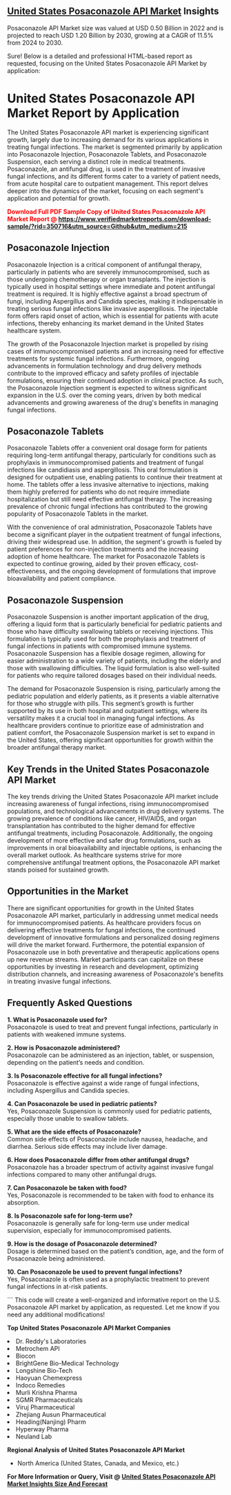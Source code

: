<h2><a href="https://www.verifiedmarketreports.com/download-sample/?rid=350716&amp;utm_source=Github&amp;utm_medium=215" target="_blank">United States Posaconazole API Market</a> Insights</h2><p>Posaconazole API Market size was valued at USD 0.50 Billion in 2022 and is projected to reach USD 1.20 Billion by 2030, growing at a CAGR of 11.5% from 2024 to 2030.</p><p>Sure! Below is a detailed and professional HTML-based report as requested, focusing on the United States Posaconazole API Market by application: <h1>United States Posaconazole API Market Report by Application</h1> <p>The United States Posaconazole API market is experiencing significant growth, largely due to increasing demand for its various applications in treating fungal infections. The market is segmented primarily by application into Posaconazole Injection, Posaconazole Tablets, and Posaconazole Suspension, each serving a distinct role in medical treatments. Posaconazole, an antifungal drug, is used in the treatment of invasive fungal infections, and its different forms cater to a variety of patient needs, from acute hospital care to outpatient management. This report delves deeper into the dynamics of the market, focusing on each segment's application and potential for growth.</p> <p><strong><p><span class=""><span style="color: #ff0000;"><strong>Download Full PDF Sample Copy of United States Posaconazole API Market Report</strong> @ </span><a href="https://www.verifiedmarketreports.com/download-sample/?rid=350716&amp;utm_source=Github&amp;utm_medium=215" target="_blank">https://www.verifiedmarketreports.com/download-sample/?rid=350716&amp;utm_source=Github&amp;utm_medium=215</a></span></p></strong></p> <h2>Posaconazole Injection</h2> <p>Posaconazole Injection is a critical component of antifungal therapy, particularly in patients who are severely immunocompromised, such as those undergoing chemotherapy or organ transplants. The injection is typically used in hospital settings where immediate and potent antifungal treatment is required. It is highly effective against a broad spectrum of fungi, including Aspergillus and Candida species, making it indispensable in treating serious fungal infections like invasive aspergillosis. The injectable form offers rapid onset of action, which is essential for patients with acute infections, thereby enhancing its market demand in the United States healthcare system.</p> <p>The growth of the Posaconazole Injection market is propelled by rising cases of immunocompromised patients and an increasing need for effective treatments for systemic fungal infections. Furthermore, ongoing advancements in formulation technology and drug delivery methods contribute to the improved efficacy and safety profiles of injectable formulations, ensuring their continued adoption in clinical practice. As such, the Posaconazole Injection segment is expected to witness significant expansion in the U.S. over the coming years, driven by both medical advancements and growing awareness of the drug's benefits in managing fungal infections.</p> <h2>Posaconazole Tablets</h2> <p>Posaconazole Tablets offer a convenient oral dosage form for patients requiring long-term antifungal therapy, particularly for conditions such as prophylaxis in immunocompromised patients and treatment of fungal infections like candidiasis and aspergillosis. This oral formulation is designed for outpatient use, enabling patients to continue their treatment at home. The tablets offer a less invasive alternative to injections, making them highly preferred for patients who do not require immediate hospitalization but still need effective antifungal therapy. The increasing prevalence of chronic fungal infections has contributed to the growing popularity of Posaconazole Tablets in the market.</p> <p>With the convenience of oral administration, Posaconazole Tablets have become a significant player in the outpatient treatment of fungal infections, driving their widespread use. In addition, the segment's growth is fueled by patient preferences for non-injection treatments and the increasing adoption of home healthcare. The market for Posaconazole Tablets is expected to continue growing, aided by their proven efficacy, cost-effectiveness, and the ongoing development of formulations that improve bioavailability and patient compliance.</p> <h2>Posaconazole Suspension</h2> <p>Posaconazole Suspension is another important application of the drug, offering a liquid form that is particularly beneficial for pediatric patients and those who have difficulty swallowing tablets or receiving injections. This formulation is typically used for both the prophylaxis and treatment of fungal infections in patients with compromised immune systems. Posaconazole Suspension has a flexible dosage regimen, allowing for easier administration to a wide variety of patients, including the elderly and those with swallowing difficulties. The liquid formulation is also well-suited for patients who require tailored dosages based on their individual needs.</p> <p>The demand for Posaconazole Suspension is rising, particularly among the pediatric population and elderly patients, as it presents a viable alternative for those who struggle with pills. This segment’s growth is further supported by its use in both hospital and outpatient settings, where its versatility makes it a crucial tool in managing fungal infections. As healthcare providers continue to prioritize ease of administration and patient comfort, the Posaconazole Suspension market is set to expand in the United States, offering significant opportunities for growth within the broader antifungal therapy market.</p> <h2>Key Trends in the United States Posaconazole API Market</h2> <p>The key trends driving the United States Posaconazole API market include increasing awareness of fungal infections, rising immunocompromised populations, and technological advancements in drug delivery systems. The growing prevalence of conditions like cancer, HIV/AIDS, and organ transplantation has contributed to the higher demand for effective antifungal treatments, including Posaconazole. Additionally, the ongoing development of more effective and safer drug formulations, such as improvements in oral bioavailability and injectable options, is enhancing the overall market outlook. As healthcare systems strive for more comprehensive antifungal treatment options, the Posaconazole API market stands poised for sustained growth.</p> <h2>Opportunities in the Market</h2> <p>There are significant opportunities for growth in the United States Posaconazole API market, particularly in addressing unmet medical needs for immunocompromised patients. As healthcare providers focus on delivering effective treatments for fungal infections, the continued development of innovative formulations and personalized dosing regimens will drive the market forward. Furthermore, the potential expansion of Posaconazole use in both preventative and therapeutic applications opens up new revenue streams. Market participants can capitalize on these opportunities by investing in research and development, optimizing distribution channels, and increasing awareness of Posaconazole's benefits in treating invasive fungal infections.</p> <h2>Frequently Asked Questions</h2> <p><strong>1. What is Posaconazole used for?</strong><br>Posaconazole is used to treat and prevent fungal infections, particularly in patients with weakened immune systems.</p> <p><strong>2. How is Posaconazole administered?</strong><br>Posaconazole can be administered as an injection, tablet, or suspension, depending on the patient’s needs and condition.</p> <p><strong>3. Is Posaconazole effective for all fungal infections?</strong><br>Posaconazole is effective against a wide range of fungal infections, including Aspergillus and Candida species.</p> <p><strong>4. Can Posaconazole be used in pediatric patients?</strong><br>Yes, Posaconazole Suspension is commonly used for pediatric patients, especially those unable to swallow tablets.</p> <p><strong>5. What are the side effects of Posaconazole?</strong><br>Common side effects of Posaconazole include nausea, headache, and diarrhea. Serious side effects may include liver damage.</p> <p><strong>6. How does Posaconazole differ from other antifungal drugs?</strong><br>Posaconazole has a broader spectrum of activity against invasive fungal infections compared to many other antifungal drugs.</p> <p><strong>7. Can Posaconazole be taken with food?</strong><br>Yes, Posaconazole is recommended to be taken with food to enhance its absorption.</p> <p><strong>8. Is Posaconazole safe for long-term use?</strong><br>Posaconazole is generally safe for long-term use under medical supervision, especially for immunocompromised patients.</p> <p><strong>9. How is the dosage of Posaconazole determined?</strong><br>Dosage is determined based on the patient’s condition, age, and the form of Posaconazole being administered.</p> <p><strong>10. Can Posaconazole be used to prevent fungal infections?</strong><br>Yes, Posaconazole is often used as a prophylactic treatment to prevent fungal infections in at-risk patients.</p> ``` This code will create a well-organized and informative report on the U.S. Posaconazole API market by application, as requested. Let me know if you need any additional modifications!</p><p><strong>Top United States Posaconazole API Market Companies</strong></p><div data-test-id=""><p><li>Dr. Reddy's Laboratories</li><li> Metrochem API</li><li> Biocon</li><li> BrightGene Bio-Medical Technology</li><li> Longshine Bio-Tech</li><li> Haoyuan Chemexpress</li><li> Indoco Remedies</li><li> Murli Krishna Pharma</li><li> SGMR Pharmaceuticals</li><li> Viruj Pharmaceutical</li><li> Zhejiang Ausun Pharmaceutical</li><li> Heading(Nanjing) Pharm</li><li> Hyperway Pharma</li><li> Neuland Lab</li></p><div><strong>Regional Analysis of&nbsp;United States Posaconazole API Market</strong></div><ul><li dir="ltr"><p dir="ltr">North America&nbsp;(United States, Canada, and Mexico, etc.)</p></li></ul><p><strong>For More Information or Query, Visit @&nbsp;</strong><strong><a href="https://www.verifiedmarketreports.com/product/posaconazole-api-market/?utm_source=Github&amp;utm_medium=215" target="_blank">United States Posaconazole API Market Insights Size And Forecast</a></strong></p></div>
